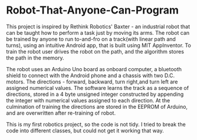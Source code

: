 Robot-That-Anyone-Can-Program
=============================

This project is inspired by Rethink Robotics' Baxter - an industrial robot that can be taught how to perform a task just by moving its arms. The robot can be trained by anyone to run to-and-fro on a track(with linear path and turns), using an intuitive Android app, that is built using MIT AppInventor. To train the robot user drives the robot on the path, and the algorithm stores the path in the memory. 

The robot uses an Arduino Uno board as onboard computer, a bluetooth shield to connect with the Android phone and a chassis with two D.C. motors. The directions - forward, backward, turn right,and turn left are assigned numerical values. The software learns the track as a sequence of directions, stored in a 4 byte unsigned integer constructed by appending the integer with numerical values assigned to each direction. At the culmination of training the directions are stored in the EEPROM of Arduino, and are overwritten after re-training of robot.

This is my first robotics project, so the code is not tidy. I tried to break the code into different classes, but could not get it working that way. 

